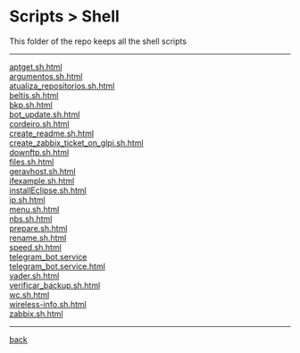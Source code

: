 # Scripts > Shell
This folder of the repo keeps all the shell scripts

---------------------------
[aptget.sh.html](aptget.sh.html)<br>
[argumentos.sh.html](argumentos.sh.html)<br>
[atualiza_repositorios.sh.html](atualiza_repositorios.sh.html)<br>
[beltis.sh.html](beltis.sh.html)<br>
[bkp.sh.html](bkp.sh.html)<br>
[bot_update.sh.html](bot_update.sh.html)<br>
[cordeiro.sh.html](cordeiro.sh.html)<br>
[create_readme.sh.html](create_readme.sh.html)<br>
[create_zabbix_ticket_on_glpi.sh.html](create_zabbix_ticket_on_glpi.sh.html)<br>
[downftp.sh.html](downftp.sh.html)<br>
[files.sh.html](files.sh.html)<br>
[geravhost.sh.html](geravhost.sh.html)<br>
[ifexample.sh.html](ifexample.sh.html)<br>
[installEclipse.sh.html](installEclipse.sh.html)<br>
[ip.sh.html](ip.sh.html)<br>
[menu.sh.html](menu.sh.html)<br>
[nbs.sh.html](nbs.sh.html)<br>
[prepare.sh.html](prepare.sh.html)<br>
[rename.sh.html](rename.sh.html)<br>
[speed.sh.html](speed.sh.html)<br>
[telegram_bot.service](telegram_bot.service)<br>
[telegram_bot.service.html](telegram_bot.service.html)<br>
[vader.sh.html](vader.sh.html)<br>
[verificar_backup.sh.html](verificar_backup.sh.html)<br>
[wc.sh.html](wc.sh.html)<br>
[wireless-info.sh.html](wireless-info.sh.html)<br>
[zabbix.sh.html](zabbix.sh.html)<br>

---------------------------

[back](../)
